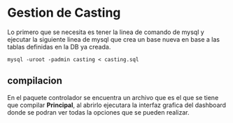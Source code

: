 # Gestion de Casting

Lo primero que se necesita es tener la linea de comando de mysql y ejecutar la siguiente linea de mysql que crea un base nueva en base a las tablas definidas en la DB ya creada.

```
mysql -uroot -padmin casting < casting.sql
```

## compilacion

En el paquete controlador se encuentra un archivo que es el que se tiene que compilar **Principal**, al abrirlo ejecutara la interfaz grafica del dashboard donde se podran ver todas la opciones que se pueden realizar.

